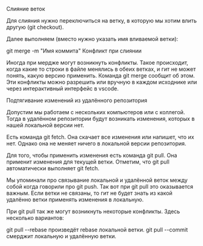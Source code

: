 Слияние веток


Для слияния нужно переключиться на ветку, в которую мы хотим влить другую (git checkout).


Далее выполняем (вместо <branch> нужно указать имя вливаемой ветки):


git merge <branch> -m "Имя коммита"
Конфликт при слиянии


Иногда при мердже могут возникнуть конфликты. Такое происходит, когда какие то строки в файле менялись в обеих ветках, и гит не может понять, какую версию применить. Команда git merge сообщит об этом. Эти конфликты можно разрешить или вручную в каждом исходнике или через интерактивный интерфейс в vscode.


Подтягивание изменений из удалённого репозитория


Допустим мы работаем с нескольких компьютеров или с коллегой. Тогда в удалённом репозитории будут возникать изменения, которых в нашей локальной версии нет.


Есть команда git fetch. Она скачает все изменения или напишет, что их нет. Однако она не меняет ничего в локальной версии репозитория.


Для того, чтобы применить изменения есть команда git pull. Она применит изменения для текущей ветки. Отметим, что git pull автоматически выполняет git fetch.


Мы упоминали про связывание локальной и удалённой веток между собой когда говорили про git push. Так вот при git pull это оказывается важным. Если ветки не связаны, то гит не будет знать из какой удалённо ветки применять изменения в локальную.

При git pull так же могут возникнуть некоторые конфликты. Здесь несколько вариантов:


git pull --rebase произведёт rebase локальной ветки.
git pull --commit смерджит локальную и удалённую ветки.
